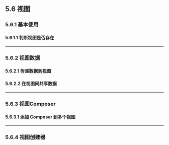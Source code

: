 ## 5.6 视图

### 5.6.1 基本使用

#### 5.6.1.1 判断视图是否存在

----------

### 5.6.2 视图数据

#### 5.6.2.1 传递数据到视图

#### 5.6.2.2 在视图间共享数据

-----------

### 5.6.3 视图Composer

#### 5.6.3.1 添加 Composer 到多个视图

-----------------

### 5.6.4 视图创建器